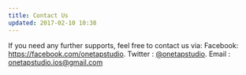 ```yaml
---
title: Contact Us
updated: 2017-02-10 10:38
---
```

If you need any further supports, feel free to contact us via:
Facebook: <a href="https://facebook.com/onetapstudio">https://facebook.com/onetapstudio</a>.
Twitter : <a href="https://twitter.com/onetapstudio">@onetapstudio</a>.
Email   : onetapstudio.ios@gmail.com
